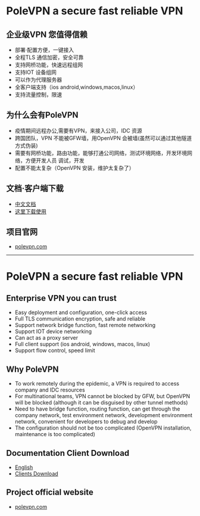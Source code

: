 # PoleVPN a secure fast reliable VPN

## 企业级VPN 您值得信赖
* 部署·配置方便，一键接入
* 全程TLS 通信加密，安全可靠
* 支持网桥功能，快速远程组网
* 支持IOT 设备组网
* 可以作为代理服务器
* 全客户端支持（ios android,windows,macos,linux）
* 支持流量控制，限速

## 为什么会有PoleVPN
* 疫情期间远程办公,需要有VPN，来接入公司，IDC 资源
* 跨国团队，VPN 不能被GFW墙，用OpenVPN 会被墙(虽然可以通过其他隧道方式伪装)
* 需要有网桥功能，路由功能，能够打通公司网络，测试环境网络，开发环境网络，方便开发人员 调试，开发
* 配置不能太复杂（OpenVPN 安装，维护太复杂了）

## 文档·客户端下载
* [中文文档](https://www.polevpn.com/docs) 
* [这里下载使用](https://www.polevpn.com/index-zh.html#download) 

## 项目官网
* [polevpn.com](https://polevpn.com)

------------------------------------------------------------------------------------------------------------------------------

# PoleVPN a secure fast reliable VPN

## Enterprise VPN you can trust
* Easy deployment and configuration, one-click access
* Full TLS communication encryption, safe and reliable
* Support network bridge function, fast remote networking
* Support IOT device networking
* Can act as a proxy server
* Full client support (ios android, windows, macos, linux)
* Support flow control, speed limit

## Why PoleVPN
* To work remotely during the epidemic, a VPN is required to access company and IDC resources
* For multinational teams, VPN cannot be blocked by GFW, but OpenVPN will be blocked (although it can be disguised by other tunnel methods)
* Need to have bridge function, routing function, can get through the company network, test environment network, development environment network, convenient for developers to debug and develop
* The configuration should not be too complicated (OpenVPN installation, maintenance is too complicated)

## Documentation Client Download
* [English](https://www.polevpn.com/docs/en)
* [Clients Download](https://www.polevpn.com/index.html#download)

## Project official website
* [polevpn.com](https://polevpn.com)
